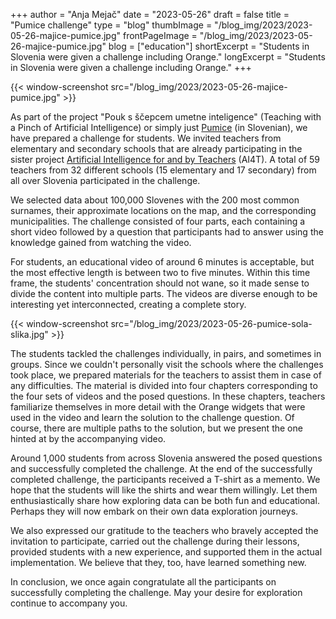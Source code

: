 +++
author = "Anja Mejač"
date = "2023-05-26"
draft = false
title = "Pumice challenge"
type = "blog"
thumbImage = "/blog_img/2023/2023-05-26-majice-pumice.jpg"
frontPageImage = "/blog_img/2023/2023-05-26-majice-pumice.jpg"
blog = ["education"]
shortExcerpt = "Students in Slovenia were given a challenge including Orange."
longExcerpt = "Students in Slovenia were given a challenge including Orange."
+++

{{< window-screenshot src="/blog_img/2023/2023-05-26-majice-pumice.jpg" >}}

As part of the project "Pouk s ščepcem umetne inteligence" (Teaching with a Pinch of Artificial Intelligence) or simply just [Pumice](https://pumice.si/) (in Slovenian), we have prepared a challenge for students. We invited teachers from elementary and secondary schools that are already participating in the sister project [Artificial Intelligence for and by Teachers](https://tehnika.fnm.um.si/2023/03/14/aktivnosti-projekta-ai4t/) (AI4T). A total of 59 teachers from 32 different schools (15 elementary and 17 secondary) from all over Slovenia participated in the challenge.

We selected data about 100,000 Slovenes with the 200 most common surnames, their approximate locations on the map, and the corresponding municipalities. The challenge consisted of four parts, each containing a short video followed by a question that participants had to answer using the knowledge gained from watching the video.

For students, an educational video of around 6 minutes is acceptable, but the most effective length is between two to five minutes. Within this time frame, the students' concentration should not wane, so it made sense to divide the content into multiple parts. The videos are diverse enough to be interesting yet interconnected, creating a complete story.

{{< window-screenshot src="/blog_img/2023/2023-05-26-pumice-sola-slika.jpg" >}} 

The students tackled the challenges individually, in pairs, and sometimes in groups. Since we couldn't personally visit the schools where the challenges took place, we prepared materials for the teachers to assist them in case of any difficulties. The material is divided into four chapters corresponding to the four sets of videos and the posed questions. In these chapters, teachers familiarize themselves in more detail with the Orange widgets that were used in the video and learn the solution to the challenge question. Of course, there are multiple paths to the solution, but we present the one hinted at by the accompanying video.

Around 1,000 students from across Slovenia answered the posed questions and successfully completed the challenge. At the end of the successfully completed challenge, the participants received a T-shirt as a memento. We hope that the students will like the shirts and wear them willingly. Let them enthusiastically share how exploring data can be both fun and educational. Perhaps they will now embark on their own data exploration journeys.

We also expressed our gratitude to the teachers who bravely accepted the invitation to participate, carried out the challenge during their lessons, provided students with a new experience, and supported them in the actual implementation. We believe that they, too, have learned something new.

In conclusion, we once again congratulate all the participants on successfully completing the challenge. May your desire for exploration continue to accompany you.
